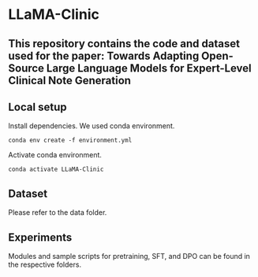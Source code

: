# LLaMA-Clinic

## This repository contains the code and dataset used for the paper: Towards Adapting Open-Source Large Language Models for Expert-Level Clinical Note Generation

## Local setup
Install dependencies. We used conda environment.
```
conda env create -f environment.yml
```
Activate conda environment.
```
conda activate LLaMA-Clinic
```

## Dataset
Please refer to the data folder. 

## Experiments
Modules and sample scripts for pretraining, SFT, and DPO can be found in the respective folders. 